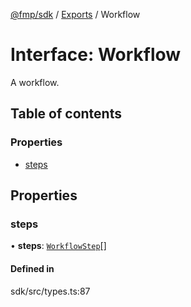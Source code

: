 [@fmp/sdk](../README.md) / [Exports](../modules.md) / Workflow

# Interface: Workflow

A workflow.

## Table of contents

### Properties

- [steps](Workflow.md#steps)

## Properties

### steps

• **steps**: [`WorkflowStep`](WorkflowStep.md)[]

#### Defined in

sdk/src/types.ts:87
